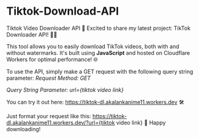 # Tiktok-Download-API
Tiktok Video Downloader API
🚀 Excited to share my latest project: TikTok Downloader API! 🎥✨

This tool allows you to easily download TikTok videos, both with and without watermarks. It's built using <b>JavaScript</b> and hosted on Cloudflare Workers for optimal performance! 🌐


To use the API, simply make a GET request with the following query string parameter:
<i>Request Method: GET

Query String Parameter: url={tiktok video link}</i>


You can try it out here: https://tiktok-dl.akalankanime11.workers.dev 🛠️

Just format your request like this: https://tiktok-dl.akalankanime11.workers.dev/?url={tiktok video link}
🎉 Happy downloading!
